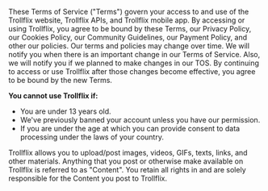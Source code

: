 These Terms of Service ("Terms") govern your access to and use of the Trollflix website, Trollflix APIs, and Trollflix mobile app. By accessing or using Trollflix, you agree to be bound by these Terms, our Privacy Policy, our Cookies Policy, our Community Guidelines, our Payment Policy, and other our policies. Our terms and policies may change over time. We will notify you when there is an important change in our Terms of Service. Also, we will notify you if we planned to make changes in our TOS. By continuing to access or use Trollflix after those changes become effective, you agree to be bound by the new Terms.

**You cannot use Trollflix if:**
- You are under 13 years old.
- We've previously banned your account unless you have our permission.
- If you are under the age at which you can provide consent to data processing under the laws of your country.

Trollflix allows you to upload/post images, videos, GIFs, texts, links, and other materials. Anything that you post or otherwise make available on Trollflix is referred to as "Content". You retain all rights in and are solely responsible for the Content you post to Trollflix.
